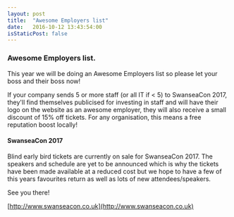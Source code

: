 ```yaml
---
layout: post
title:  "Awesome Employers list"
date:   2016-10-12 13:43:54:00
isStaticPost: false
---
```


### Awesome Employers list. 

This year we will be doing an Awesome Employers list so please let your boss and their boss now!

If your company sends 5 or more staff (or all IT if < 5) to SwanseaCon 2017, they'll find themselves publicised for investing in staff and will have their logo on the website as an awesome employer, they will also receive a small discount of 15% off tickets. For any organisation, this means a free reputation boost locally!

#### SwanseaCon 2017

Blind early bird tickets are currently on sale for SwanseaCon 2017. The speakers and schedule are yet to be announced which is why the tickets have been made available at a reduced cost but we hope to have a few of this years favourites return as well as lots of new attendees/speakers.

See you there!

[http://www.swanseacon.co.uk](http://www.swanseacon.co.uk)



